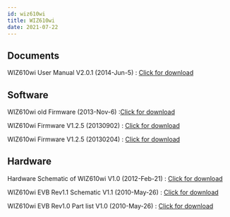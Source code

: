 ```yaml
---
id: wiz610wi
title: WIZ610wi
date: 2021-07-22
---
```



## Documents

WIZ610wi User Manual V2.0.1 (2014-Jun-5) : <a href="https://d3cmhcsnvv7jc.cloudfront.net/docs/img/products/Obsolete/Wiz-Fi610/Documents/WIZ610wi_User_Manual_V2.0.1.pdf" target="_blank">Click for download</a>

## Software

WIZ610wi old Firmware  (2013-Nov-6) :<a href="https://d3cmhcsnvv7jc.cloudfront.net/docs/img/products/Obsolete/Wiz-Fi610/SW/WIZ610_Old_FW.zip" target="_blank">Click for download</a>

WIZ610wi Firmware V1.2.5 (20130902) : <a href="https://d3cmhcsnvv7jc.cloudfront.net/docs/img/products/Obsolete/Wiz-Fi610/SW/WLANAP_v1.2.5.HTTPUPGRADE.WIZNET-NOLOGO-20130902.zip" target="_blank">Click for download</a>

WIZ610wi Firmware V1.2.5 (20130204) : <a href="https://d3cmhcsnvv7jc.cloudfront.net/docs/img/products/Obsolete/Wiz-Fi610/SW/WLANAP_v1.2.5.HTTPUPGRADE.WIZNET-NOLOGO-20130204.zip" target="_blank">Click for download</a>

## Hardware
Hardware Schematic of WIZ610wi V1.0 (2012-Feb-21) : <a href="https://d3cmhcsnvv7jc.cloudfront.net/docs/img/products/Obsolete/Wiz-Fi610/HW/Hardware_Schematic_of_WIZ610wi.pdf" target="_blank">Click for download</a>

WIZ610wi EVB Rev1.1 Schematic V1.1 (2010-May-26) : <a href="https://d3cmhcsnvv7jc.cloudfront.net/docs/img/products/Obsolete/Wiz-Fi610/HW/WIZ610wi_EVB_Rev1.1_Schemetic.pdf" target="_blank">Click for download</a>

WIZ610wi EVB Rev1.0 Part list V1.0 (2010-May-26) : <a href="https://d3cmhcsnvv7jc.cloudfront.net/docs/img/products/Obsolete/Wiz-Fi610/HW/WIZ610wi_EVB_Rev1.0_Part_list.pdf" target="_blank">Click for download</a>